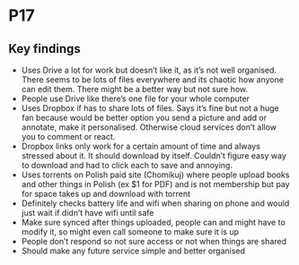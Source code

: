 # P17

## Key findings

* Uses Drive a lot for work but doesn’t like it, as it’s not well organised. There seems to be lots of files everywhere and its chaotic how anyone can edit them. There might be a better way but not sure how.
* People use Drive like there’s one file for your whole computer
* Uses Dropbox if has to share lots of files. Says it’s fine but not a huge fan because would be better option you send a picture and add or annotate, make it personalised. Otherwise cloud services don’t allow you to comment or react.
* Dropbox links only work for a certain amount of time and always stressed about it. It should download by itself. Couldn’t figure easy way to download and had to click each to save and annoying.
* Uses torrents on Polish paid site \(Chomikuj\) where people upload books and other things in Polish \(ex $1 for PDF\) and is not membership but pay for space takes up and download with torrent
* Definitely checks battery life and wifi when sharing on phone and would just wait if didn’t have wifi until safe
* Make sure synced after things uploaded, people can and might have to modify it, so might even call someone to make sure it is up
* People don’t respond so not sure access or not when things are shared
* Should make any future service simple and better organised

